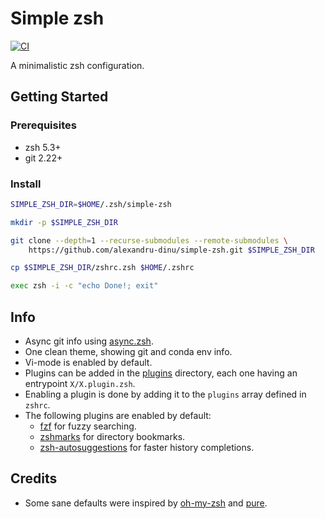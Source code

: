 # Simple zsh

[![CI](https://github.com/alexandru-dinu/simple-zsh/actions/workflows/main.yml/badge.svg)](https://github.com/alexandru-dinu/simple-zsh/actions/workflows/main.yml)

 A minimalistic zsh configuration.

## Getting Started

### Prerequisites
- zsh 5.3+
- git 2.22+

### Install
```sh
SIMPLE_ZSH_DIR=$HOME/.zsh/simple-zsh

mkdir -p $SIMPLE_ZSH_DIR

git clone --depth=1 --recurse-submodules --remote-submodules \
    https://github.com/alexandru-dinu/simple-zsh.git $SIMPLE_ZSH_DIR

cp $SIMPLE_ZSH_DIR/zshrc.zsh $HOME/.zshrc

exec zsh -i -c "echo Done!; exit"
```

## Info
- Async git info using [async.zsh](https://github.com/mafredri/zsh-async).
- One clean theme, showing git and conda env info.
- Vi-mode is enabled by default.
- Plugins can be added in the [plugins](https://github.com/alexandru-dinu/simple-zsh/tree/main/plugins) directory, each one having an entrypoint `X/X.plugin.zsh`.
- Enabling a plugin is done by adding it to the `plugins` array defined in `zshrc`.
- The following plugins are enabled by default:
    - [fzf](https://github.com/junegunn/fzf) for fuzzy searching.
    - [zshmarks](https://github.com/jocelynmallon/zshmarks) for directory bookmarks.
    - [zsh-autosuggestions](https://github.com/zsh-users/zsh-autosuggestions) for faster history completions.

## Credits
- Some sane defaults were inspired by [oh-my-zsh](https://github.com/ohmyzsh/ohmyzsh) and [pure](https://github.com/sindresorhus/pure).
